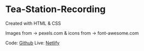 # Tea-Station-Recording
Created with HTML &amp; CSS

Images from -> pexels.com &
icons from -> font-awesome.com

Code: [Github](https://github.com/saadman-galib/Tea-Station-Recording)
Live: [Netlify](https://github.com/saadman-galib/Tea-Station-Recording)
